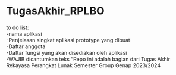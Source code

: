 # TugasAkhir_RPLBO

to do list:<br />
-nama aplikasi<br />
-Penjelasan singkat aplikasi prototype yang dibuat<br />
-Daftar anggota<br />
-Daftar fungsi yang akan disediakan oleh aplikasi<br />
-WAJIB dicantumkan teks “Repo ini adalah bagian dari Tugas Akhir Rekayasa Perangkat Lunak Semester Group <grupAnda> Genap 2023/2024<br />
